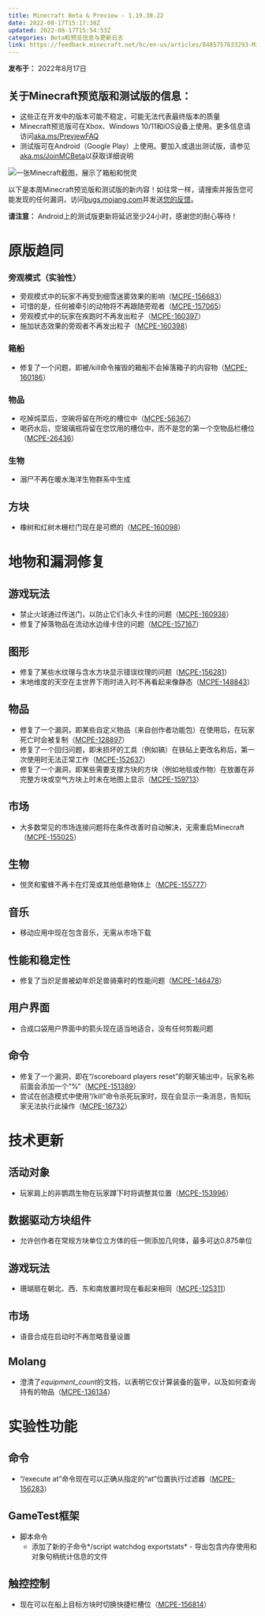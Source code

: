 ```yaml
---
title: Minecraft Beta & Preview - 1.19.30.22
date: 2022-08-17T15:17:38Z
updated: 2022-08-17T15:54:53Z
categories: Beta和预览信息与更新日志
link: https://feedback.minecraft.net/hc/en-us/articles/8485757633293-Minecraft-Beta-Preview-1-19-30-22
---
```


**发布于：** 2022年8月17日

## **关于Minecraft预览版和测试版的信息：**

- 这些正在开发中的版本可能不稳定，可能无法代表最终版本的质量
- Minecraft预览版可在Xbox、Windows 10/11和iOS设备上使用。更多信息请访问[aka.ms/PreviewFAQ](http://aka.ms/PreviewFAQ)
- 测试版可在Android（Google Play）上使用。要加入或退出测试版，请参见[aka.ms/JoinMCBeta](https://aka.ms/JoinMCBeta)以获取详细说明

![一张Minecraft截图，展示了箱船和悦灵](https://feedback.minecraft.net/hc/article_attachments/8485735950989/beta19U3_3_16x9.jpg)

以下是本周Minecraft预览版和测试版的新内容！如往常一样，请搜索并报告您可能发现的任何漏洞，访问[bugs.mojang.com](https://bugs.mojang.com/)并发送[您的反馈](https://aka.ms/MinecraftBetaFeedback)。

**请注意：** Android上的测试版更新将延迟至少24小时，感谢您的耐心等待！

# **原版趋同**

### **旁观模式（实验性）**

- 旁观模式中的玩家不再受到细雪迷雾效果的影响（[MCPE-156683](https://bugs.mojang.com/browse/MCPE-156683)）
- 可惜的是，任何被牵引的动物将不再跟随旁观者（[MCPE-157065](https://bugs.mojang.com/browse/MCPE-157065)）
- 旁观模式中的玩家在疾跑时不再发出粒子（[MCPE-160397](https://bugs.mojang.com/browse/MCPE-160397)）
- 施加状态效果的旁观者不再发出粒子（[MCPE-160398](https://bugs.mojang.com/browse/MCPE-160398)）

### **箱船**

- 修复了一个问题，即被/kill命令摧毁的箱船不会掉落箱子的内容物（[MCPE-160186](https://bugs.mojang.com/browse/MCPE-160186)）

### **物品**

- 吃掉炖菜后，空碗将留在所吃的槽位中（[MCPE-56367](https://bugs.mojang.com/browse/MCPE-56367)）
- 喝药水后，空玻璃瓶将留在您饮用的槽位中，而不是您的第一个空物品栏槽位（[MCPE-26436](https://bugs.mojang.com/browse/MCPE-26436)）

### **生物**

- 溺尸不再在暖水海洋生物群系中生成

## **方块**

- 橡树和红树木栅栏门现在是可燃的（[MCPE-160098](https://bugs.mojang.com/browse/MCPE-160098)）

# **地物和漏洞修复**

## **游戏玩法**

- 禁止火球通过传送门，以防止它们永久卡住的问题（[MCPE-160938](https://bugs.mojang.com/browse/MCPE-160938)）
- 修复了掉落物品在流动水边缘卡住的问题（[MCPE-157167](https://bugs.mojang.com/browse/MCPE-157167)）

## **图形**

- 修复了某些水纹理与含水方块显示错误纹理的问题（[MCPE-156281](https://bugs.mojang.com/browse/MCPE-156281)）
- 末地维度的天空在主世界下雨时进入时不再看起来像静态（[MCPE-148843](https://bugs.mojang.com/browse/MCPE-148843)）

## **物品**

- 修复了一个漏洞，即某些自定义物品（来自创作者功能包）在使用后，在玩家死亡时会被复制（[MCPE-128897](https://bugs.mojang.com/browse/MCPE-128897)）
- 修复了一个回归问题，即未损坏的工具（例如镐）在铁砧上更改名称后，第一次使用时无法正常工作（[MCPE-152637](https://bugs.mojang.com/browse/MCPE-152637)）
- 修复了一个漏洞，即某些需要支撑方块的方块（例如地毯或作物）在放置在非完整方块或空气方块上时未在地图上显示（[MCPE-159713](https://bugs.mojang.com/browse/MCPE-159713)）

## **市场**

- 大多数常见的市场连接问题将在条件改善时自动解决，无需重启Minecraft（[MCPE-155025](https://bugs.mojang.com/browse/MCPE-155025)）

## **生物**

- 悦灵和蜜蜂不再卡在灯笼或其他低悬物体上（[MCPE-155777](https://bugs.mojang.com/browse/MCPE-155777)）

## **音乐**

- 移动应用中现在包含音乐，无需从市场下载

## **性能和稳定性**

- 修复了当炽足兽被幼年炽足兽骑乘时的性能问题（[MCPE-146478](https://bugs.mojang.com/browse/MCPE-146478)）

## **用户界面**

- 合成口袋用户界面中的箭头现在适当地适合，没有任何剪裁问题

## **命令**

- 修复了一个漏洞，即在“/scoreboard players reset”的聊天输出中，玩家名称前面会添加一个“%”（[MCPE-151389](https://bugs.mojang.com/browse/MCPE-151389)）
- 尝试在创造模式中使用“/kill”命令杀死玩家时，现在会显示一条消息，告知玩家无法执行此操作（[MCPE-16732](https://bugs.mojang.com/browse/MCPE-16732)）

# **技术更新**

## **活动对象**

- 玩家肩上的非鹦鹉生物在玩家蹲下时将调整其位置（[MCPE-153996](https://bugs.mojang.com/browse/MCPE-153996)）

## **数据驱动方块组件**

- 允许创作者在常规方块单位立方体的任一侧添加几何体，最多可达0.875单位

## **游戏玩法**

- 珊瑚扇在朝北、西、东和南放置时现在看起来相同（[MCPE-125311](https://bugs.mojang.com/browse/MCPE-125311)）

## **市场**

- 语音合成在启动时不再忽略音量设置

## **Molang**

- 澄清了*equipment_count*的文档，以表明它仅计算装备的盔甲，以及如何查询持有的物品（[MCPE-136134](https://bugs.mojang.com/browse/MCPE-136134)）

# **实验性功能**

## **命令**

- “/execute at”命令现在可以正确从指定的“at”位置执行过滤器（[MCPE-156283](https://bugs.mojang.com/browse/MCPE-156283)）

## **GameTest框架**

- 脚本命令
  - 添加了新的子命令*/script watchdog exportstats* - 导出包含内存使用和对象句柄统计信息的文件

## **触控控制**

- 现在可以在船上目标方块时切换快捷栏槽位（[MCPE-156814](https://bugs.mojang.com/browse/MCPE-156814)）